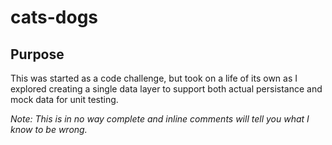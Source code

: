 # cats-dogs

## Purpose
This was started as a code challenge, but took on a life of its own as I explored creating a single data layer to support both actual persistance and mock data for unit testing.


*Note: This is in no way complete and inline comments will tell you what I know to be wrong.*